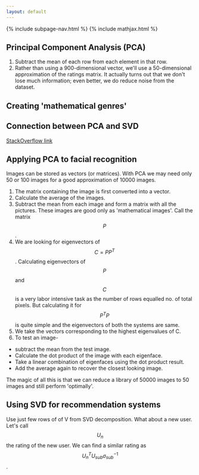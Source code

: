 ```yaml
---
layout: default
---
```

{% include subpage-nav.html %}
{% include mathjax.html %}

## Principal Component Analysis (PCA)
1. Subtract the mean of each row from each element in that row.
2. Rather than using a 900-dimensional vector, we'll use a 50-dimensional approximation of the ratings matrix. It actually turns out that we don't lose much information; even better, we do reduce noise from the dataset.
## Creating 'mathematical genres'
## Connection between PCA and SVD
[StackOverflow link](https://math.stackexchange.com/questions/3869/what-is-the-intuitive-relationship-between-svd-and-pca)
## Applying PCA to facial recognition
Images can be stored as vectors (or matrices). With PCA we may need only 50 or 100 images for a good approximation of 10000 images.
1. The matrix containing the image is first converted into a vector.
2. Calculate the average of the images.
3. Subtract the mean from each image and form a matrix with all the pictures. These images are good only as 'mathematical images'. Call the matrix $$P$$.
4. We are looking for eigenvectors of $$C=P P^T$$. Calculating eigenvectors of $$P$$ and $$C$$ is a very labor intensive task as the number of rows equalled no. of total pixels. But calculating it for $$P^T P$$ is quite simple and the eigenvectors of both the systems are same.
5. We take the vectors corresponding to the highest eigenvalues of C.
6. To test an image- 
* subtract the mean from the test image. 
* Calculate the dot product of the image with each eigenface.
* Take a linear combination of eigenfaces using the dot product result.
* Add the average again to recover the closest looking image.

The magic of all this is that we can reduce a library of 50000 images to 50 images and still perform 'optimally'.
## Using SVD for recommendation systems
Use just few rows of of V from SVD decomposition. What about a new user. Let's call $$U_n$$ the rating of the new user. We can find a similar rating as $$U_n^T U_{sub} \sigma_{sub}^{-1}$$.